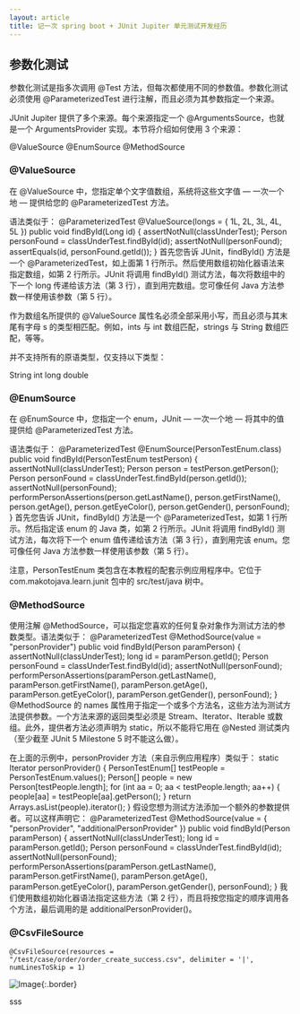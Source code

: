 ```yaml
---
layout: article
title: 记一次 spring boot + JUnit Jupiter 单元测试开发经历
---
```


## 参数化测试
参数化测试是指多次调用 @Test 方法，但每次都使用不同的参数值。参数化测试必须使用 @ParameterizedTest 进行注解，而且必须为其参数指定一个来源。

JUnit Jupiter 提供了多个来源。每个来源指定一个 @ArgumentsSource，也就是一个 ArgumentsProvider 实现。本节将介绍如何使用 3 个来源：

@ValueSource
@EnumSource
@MethodSource

### @ValueSource
在 @ValueSource 中，您指定单个文字值数组，系统将这些文字值 — 一次一个地 — 提供给您的 @ParameterizedTest 方法。

语法类似于：
@ParameterizedTest
@ValueSource(longs = { 1L, 2L, 3L, 4L, 5L })
public void findById(Long id) {
  assertNotNull(classUnderTest);
  Person personFound = classUnderTest.findById(id);
  assertNotNull(personFound);
  assertEquals(id, personFound.getId());
}
首先您告诉 JUnit，findById() 方法是一个 @ParameterizedTest，如上面第 1 行所示。然后使用数组初始化器语法来指定数组，如第 2 行所示。JUnit 将调用 findById() 测试方法，每次将数组中的下一个 long 传递给该方法（第 3 行），直到用完数组。您可像任何 Java 方法参数一样使用该参数（第 5 行）。

作为数组名所提供的 @ValueSource 属性名必须全部采用小写，而且必须与其末尾有字母 s 的类型相匹配。例如，ints 与 int 数组匹配，strings 与 String 数组匹配，等等。

并不支持所有的原语类型，仅支持以下类型：

String
int
long
double

### @EnumSource
在 @EnumSource 中，您指定一个 enum，JUnit — 一次一个地 — 将其中的值提供给 @ParameterizedTest 方法。

语法类似于：
@ParameterizedTest
@EnumSource(PersonTestEnum.class)
public void findById(PersonTestEnum testPerson) {
  assertNotNull(classUnderTest);
  Person person = testPerson.getPerson();
  Person personFound = classUnderTest.findById(person.getId());
  assertNotNull(personFound);
  performPersonAssertions(person.getLastName(), person.getFirstName(), person.getAge(), person.getEyeColor(),
      person.getGender(), personFound);
}
首先您告诉 JUnit，findById() 方法是一个 @ParameterizedTest，如第 1 行所示。然后指定该 enum 的 Java 类，如第 2 行所示。JUnit 将调用 findById() 测试方法，每次将下一个 enum 值传递给该方法（第 3 行），直到用完该 enum。您可像任何 Java 方法参数一样使用该参数（第 5 行）。

注意，PersonTestEnum 类包含在本教程的配套示例应用程序中。它位于 com.makotojava.learn.junit 包中的 src/test/java 树中。

### @MethodSource
使用注解 @MethodSource，可以指定您喜欢的任何复杂对象作为测试方法的参数类型。语法类似于：
@ParameterizedTest
@MethodSource(value = "personProvider")
public void findById(Person paramPerson) {
  assertNotNull(classUnderTest);
  long id = paramPerson.getId();
  Person personFound = classUnderTest.findById(id);
  assertNotNull(personFound);
  performPersonAssertions(paramPerson.getLastName(), paramPerson.getFirstName(),
      paramPerson.getAge(),
      paramPerson.getEyeColor(), paramPerson.getGender(), personFound);
}
@MethodSource 的 names 属性用于指定一个或多个方法名，这些方法为测试方法提供参数。一个方法来源的返回类型必须是 Stream、Iterator、Iterable 或数组。此外，提供者方法必须声明为 static，所以不能将它用在 @Nested 测试类内（至少截至 JUnit 5 Milestone 5 时不能这么做）。

在上面的示例中，personProvider 方法（来自示例应用程序）类似于：
static Iterator<Person> personProvider() {
    PersonTestEnum[] testPeople = PersonTestEnum.values();
    Person[] people = new Person[testPeople.length];
    for (int aa = 0; aa < testPeople.length; aa++) {
      people[aa] = testPeople[aa].getPerson();
    }
    return Arrays.asList(people).iterator();
}
假设您想为测试方法添加一个额外的参数提供者。可以这样声明它：
@ParameterizedTest
@MethodSource(value = { "personProvider", "additionalPersonProvider" })
public void findById(Person paramPerson) {
  assertNotNull(classUnderTest);
  long id = paramPerson.getId();
  Person personFound = classUnderTest.findById(id);
  assertNotNull(personFound);
  performPersonAssertions(paramPerson.getLastName(), paramPerson.getFirstName(),
      paramPerson.getAge(),
      paramPerson.getEyeColor(), paramPerson.getGender(), personFound);
}
我们使用数组初始化器语法指定这些方法（第 2 行），而且将按您指定的顺序调用各个方法，最后调用的是 additionalPersonProvider()。

### @CsvFileSource
    @CsvFileSource(resources = "/test/case/order/order_create_success.csv", delimiter = '|', numLinesToSkip = 1)
    
![Image](https://ruraldoggie.github.io/asset/demo/demo.jpg){:.border}

sss